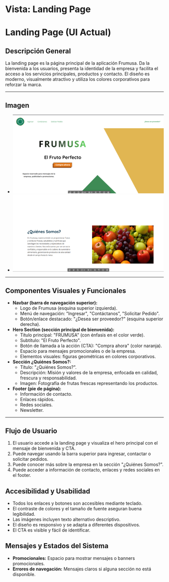 # Vista: Landing Page

# Landing Page (UI Actual)

## Descripción General
La landing page es la página principal de la aplicación Frumusa. Da la bienvenida a los usuarios, presenta la identidad de la empresa y facilita el acceso a los servicios principales, productos y contacto. El diseño es moderno, visualmente atractivo y utiliza los colores corporativos para reforzar la marca.

---

## Imagen
- ![Landing Page de Frumusa - Hero](./vistas_images/landing-1.png)
- ![Landing Page de Frumusa - ¿Quiénes Somos?](./vistas_images/landing-2.png)

---

## Componentes Visuales y Funcionales
- **Navbar (barra de navegación superior):**
  - Logo de Frumusa (esquina superior izquierda).
  - Menú de navegación: "Ingresar", "Contáctanos", "Solicitar Pedido".
  - Botón/enlace destacado: "¿Desea ser proveedor?" (esquina superior derecha).
- **Hero Section (sección principal de bienvenida):**
  - Título principal: "FRUMUSA" (con énfasis en el color verde).
  - Subtítulo: "El Fruto Perfecto".
  - Botón de llamada a la acción (CTA): "Compra ahora" (color naranja).
  - Espacio para mensajes promocionales o de la empresa.
  - Elementos visuales: figuras geométricas en colores corporativos.
- **Sección ¿Quiénes Somos?:**
  - Título: "¿Quiénes Somos?".
  - Descripción: Misión y valores de la empresa, enfocada en calidad, frescura y responsabilidad.
  - Imagen: Fotografía de frutas frescas representando los productos.
- **Footer (pie de página):**
  - Información de contacto.
  - Enlaces rápidos.
  - Redes sociales.
  - Newsletter.

---

## Flujo de Usuario
1. El usuario accede a la landing page y visualiza el hero principal con el mensaje de bienvenida y CTA.
2. Puede navegar usando la barra superior para ingresar, contactar o solicitar pedidos.
3. Puede conocer más sobre la empresa en la sección "¿Quiénes Somos?".
4. Puede acceder a información de contacto, enlaces y redes sociales en el footer.

## Accesibilidad y Usabilidad
- Todos los enlaces y botones son accesibles mediante teclado.
- El contraste de colores y el tamaño de fuente aseguran buena legibilidad.
- Las imágenes incluyen texto alternativo descriptivo.
- El diseño es responsivo y se adapta a diferentes dispositivos.
- El CTA es visible y fácil de identificar.

## Mensajes y Estados del Sistema
- **Promocionales:** Espacio para mostrar mensajes o banners promocionales.
- **Errores de navegación:** Mensajes claros si alguna sección no está disponible.
